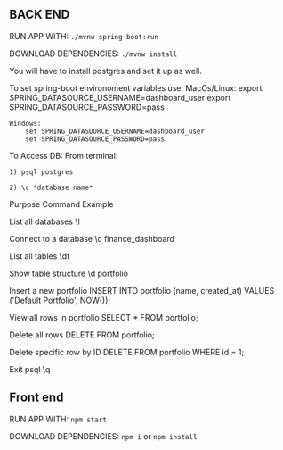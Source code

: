 ## BACK END
RUN APP WITH: `./mvnw spring-boot:run`

DOWNLOAD DEPENDENCIES: `./mvnw install`

You will have to install postgres and set it up as well.

To set spring-boot environoment variables use:
    MacOs/Linux:
        export SPRING_DATASOURCE_USERNAME=dashboard_user
        export SPRING_DATASOURCE_PASSWORD=pass

    Windows:
        set SPRING_DATASOURCE_USERNAME=dashboard_user
        set SPRING_DATASOURCE_PASSWORD=pass

To Access DB:
From terminal:

    1) psql postgres
    
    2) \c *database name*
    

Purpose	Command Example

List all databases              \l

Connect to a database           \c finance_dashboard

List all tables 	            \dt

Show table structure	        \d portfolio

Insert a new portfolio          INSERT INTO portfolio (name, created_at) VALUES ('Default Portfolio', NOW());

View all rows in portfolio      SELECT * FROM portfolio;

Delete all rows                 DELETE FROM portfolio;

Delete specific row by ID	    DELETE FROM portfolio WHERE id = 1;

Exit psql                     	\q


## Front end
RUN APP WITH: `npm start`

DOWNLOAD DEPENDENCIES: `npm i` or `npm install`
